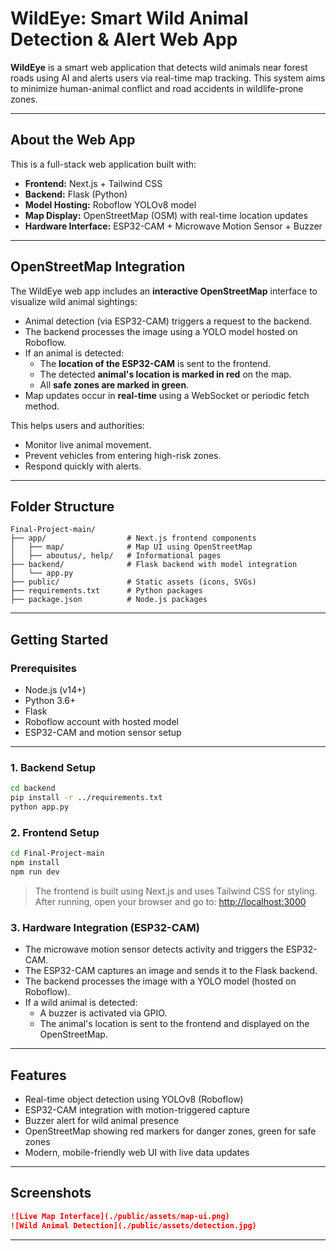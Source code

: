 
# WildEye: Smart Wild Animal Detection & Alert Web App

**WildEye** is a smart web application that detects wild animals near forest roads using AI and alerts users via real-time map tracking. This system aims to minimize human-animal conflict and road accidents in wildlife-prone zones.

---

## About the Web App

This is a full-stack web application built with:

- **Frontend:** Next.js + Tailwind CSS
- **Backend:** Flask (Python)
- **Model Hosting:** Roboflow YOLOv8 model
- **Map Display:** OpenStreetMap (OSM) with real-time location updates
- **Hardware Interface:** ESP32-CAM + Microwave Motion Sensor + Buzzer

---

## OpenStreetMap Integration

The WildEye web app includes an **interactive OpenStreetMap** interface to visualize wild animal sightings:

- Animal detection (via ESP32-CAM) triggers a request to the backend.
- The backend processes the image using a YOLO model hosted on Roboflow.
- If an animal is detected:
  - The **location of the ESP32-CAM** is sent to the frontend.
  - The detected **animal's location is marked in red** on the map.
  - All **safe zones are marked in green**.
- Map updates occur in **real-time** using a WebSocket or periodic fetch method.

This helps users and authorities:
- Monitor live animal movement.
- Prevent vehicles from entering high-risk zones.
- Respond quickly with alerts.

---

## Folder Structure

```
Final-Project-main/
├── app/                  # Next.js frontend components
│   ├── map/              # Map UI using OpenStreetMap
│   ├── aboutus/, help/   # Informational pages
├── backend/              # Flask backend with model integration
│   └── app.py
├── public/               # Static assets (icons, SVGs)
├── requirements.txt      # Python packages
├── package.json          # Node.js packages
```

---

## Getting Started

### Prerequisites

- Node.js (v14+)
- Python 3.6+
- Flask
- Roboflow account with hosted model
- ESP32-CAM and motion sensor setup

---

### 1. Backend Setup

```bash
cd backend
pip install -r ../requirements.txt
python app.py
```



### 2. Frontend Setup

```bash
cd Final-Project-main
npm install
npm run dev
```

> The frontend is built using Next.js and uses Tailwind CSS for styling.
> After running, open your browser and go to: [http://localhost:3000](http://localhost:3000)



### 3. Hardware Integration (ESP32-CAM)

- The microwave motion sensor detects activity and triggers the ESP32-CAM.
- The ESP32-CAM captures an image and sends it to the Flask backend.
- The backend processes the image with a YOLO model (hosted on Roboflow).
- If a wild animal is detected:
  - A buzzer is activated via GPIO.
  - The animal's location is sent to the frontend and displayed on the OpenStreetMap.

---

##  Features

- Real-time object detection using YOLOv8 (Roboflow)
- ESP32-CAM integration with motion-triggered capture
- Buzzer alert for wild animal presence
- OpenStreetMap showing red markers for danger zones, green for safe zones
- Modern, mobile-friendly web UI with live data updates

---

##  Screenshots



```md
![Live Map Interface](./public/assets/map-ui.png)
![Wild Animal Detection](./public/assets/detection.jpg)
```

---


